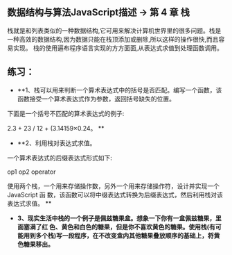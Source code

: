 ## 数据结构与算法JavaScript描述 -> 第 4 章 栈

栈就是和列表类似的一种数据结构,它可用来解决计算机世界里的很多问题。栈是一种高效的数据结构,因为数据只能在栈顶添加或删除,所以这样的操作很快,而且容易实现。 栈的使用遍布程序语言实现的方方面面,从表达式求值到处理函数调用。


## 练习：
* **1、栈可以用来判断一个算术表达式中的括号是否匹配。编写一个函数，该函数接受一个算术表达式作为参数，返回括号缺失的位置。

下面是一个括号不匹配的算术表达式的例子:

2.3 + 23 / 12 + (3.14159×0.24。
**

* **2、利用栈对表达式求值。

一个算术表达式的后缀表达式形式如下:

op1 op2 operator

使用两个栈，一个用来存储操作数，另外一个用来存储操作符，设计并实现一个 JavaScript 函 数，该函数可以将中缀表达式转换为后缀表达式，然后利用栈对该表达式求值。
**

* **3、现实生活中栈的一个例子是佩兹糖果盒。想象一下你有一盒佩兹糖果，里面塞满了红 色、黄色和白色的糖果，但是你不喜欢黄色的糖果。使用栈(有可能用到多个栈)写一段程序，在不改变盒内其他糖果叠放顺序的基础上，将黄色糖果移出。**